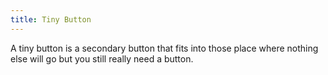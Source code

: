 ```yaml
---
title: Tiny Button
---
```


A tiny button is a secondary button that fits into those place where nothing else will go but you still really need a button.

